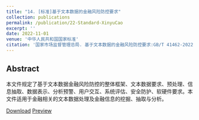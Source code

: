 ```yaml
---
title: "14. [标准]基于文本数据的金融风险防控要求"
collection: publications
permalink: /publication/22-Standard-XinyuCao
excerpt: ''
date: 2022-11-01
venue: '中华人民共和国国家标准'
citation: '国家市场监督管理总局. 基于文本数据的金融风险防控要求:GB/T 41462-2022[S]. 2022.'
---
```

Abstract
--
本文件规定了基于文本数据金融风险防控的整体框架、文本数据要求、预处理、信息抽取、数据表示、分析预警、用户交互、系统评估、安全防护、软硬件要求。本文件适用于金融相关的文本数据处理及金融信息的挖掘、抽取与分析。

[Download](https://openstd.samr.gov.cn/bzgk/gb/newGbInfo?hcno=F903A6396DDF7BA3D0E979AD729C0B15)
[Preview](../../files/基于文本数据的金融风险防控要求.pdf)

